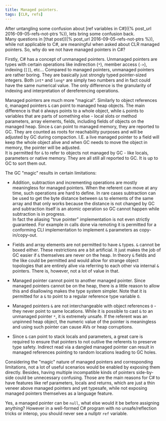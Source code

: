 ```yaml
---
title: Managed pointers.
tags: [CLR, refs]
---
```

After untangling some confusion about [ref variables in C#]({% post_url 2016-09-05-refs-not-ptrs %}), lets bring some confusion back.  
Many questions in [that post]({% post_url 2016-09-05-refs-not-ptrs %}), while not applicable to C#, are meaningful when asked about CLR managed pointers. So, why do we not have managed pointers in C#?

Firstly, C# has a concept of unmanaged pointers. Unmanaged pointers are types with certain operations like indirection (```*```), member access (```->```), indexing (```[]```), etc...
Compared to managed pointers, unmanaged pointers are rather boring. They are basically just strongly typed pointer-sized integers. Both ```int*``` and ```long*``` are simply two numbers and in fact could have the same numerical value. The only difference is the granularity of indexing and interpretation of dereferencing operations.

Managed pointers are much more "magical". Similarly to object references ```O```, managed pointers ```&``` can point to managed heap objects. The main difference is that ```O``` always points to a whole object, while ```&``` points to variables that are parts of something else - local slots or method parameters, array elements, fields, including fields of objects on the managed heap.
Since ```&``` can point to managed memory, they are reported to GC. They are counted as roots for reachability purposes and will be adjusted by GC during compaction. I.E. a live managed pointer to a field will keep the whole object alive and when GC needs to move the object in memory, the pointer will be adjusted.  
It is permitted for ```&``` to refer to objects not managed by GC - like locals, parameters or native memory. They are all still all reported to GC. It is up to GC to sort them out.

The GC "magic" results in certain limitations:  

* Addition, subtraction and incrementing operations are mostly meaningless for managed pointers. When the referent can move at any time, such operations are hard to define. In rare cases subtraction can be used to get the byte distance between ```&```s to elements of the same array and that only works because the distance is not changed by GC and subtraction itself is an atomic operation so GC cannot happen while subtraction is in progress.    
In fact the aliasing "true pointer" implementation is not even strictly guaranteed. For example in calls done via remoting it is permitted for a conforming CLI implementation to implement ```&``` parameters as copy-in/copy-out.

* Fields and array elements are not permitted to have ```&``` types. ```&``` cannot be boxed either.
These restrictions are a bit artificial. It just makes the job of GC easier if ```&``` themselves are never on the heap. In theory ```&``` fields and the like could be permitted and would allow for strange object topologies that are entirely alive via referring to each other via internal ```&``` pointers. There is, however, not a lot of value in that.

* Managed pointer cannot point to another managed pointer. Since managed pointers cannot be on the heap, there is a little reason to allow this and disallowing makes the type system simpler. Note that it is permitted for a ```&``` to point to a regular reference type variable ```O```.

* Managed pointers ```&``` are not interchangeable with object references ```O``` - they never point to same locations. While it is possible to cast ```&``` to an unmanaged pointer ```*```, it is extremely unsafe. If the referent was an unpinned heap object, the numeric value of the pointer is meaningless and using such pointer can cause AVs or heap corruptions.

* Since ```&``` can point to stack locals and parameters, a great care is required to ensure that pointers to not outlive the referents to preserve type safety. Indirect read via a dangled managed pointer can result in managed references pointing to random locations leading to GC holes.  

Considering the "magic" nature of managed pointers and corresponding limitations, not a lot of useful scenarios would be enabled by exposing them directly. Besides, having multiple incompatible kinds of pointers side-by-side could be unnecessary confusing. Those are the main reasons for C# to have features like ref parameters, locals and returns, which are just a thin veneer above managed pointers and yet typesafe, while not exposing managed pointers themselves as a language feature.

Yes, a managed pointer can be ```null```, what else would it be before assigning anything? However in a well-formed C# program with no unsafe/reflection tricks or interop, you should never see a nullptr ```ref``` variable.

